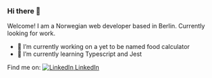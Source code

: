### Hi there 👋

Welcome! I am a Norwegian web developer based in Berlin. Currently looking for work.

- 🔭 I’m currently working on a yet to be named food calculator
- 🌱 I’m currently learning Typescript and Jest


Find me on: [![LinkedIn](https://i.stack.imgur.com/gVE0j.png) LinkedIn](https://www.linkedin.com/in/henrik-hellem/)

